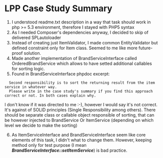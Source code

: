 # LPP Case Study Summary

1. I understood readme.txt description in a way that task should work in php >= 5.3 environment, therefore I stayed with PHP5 syntax 
2. As I needed Composer's dependencies anyway, I decided to skip of delivered SPLautoloader
3. Instead of creating just ItemValidator, I made common EntityValidator but defined constraint only for Item class. Seemed to me like more future-proof solution.
4. Made another implementation of BrandServiceInterface called OrderedBrandService which allows to have setted additional callables for sorting logic.
5. Found in BrandServiceInterface phpdoc excerpt:

```
  Second responsibility is to sort the returning result from the item service in whatever way.
  Please write in the case study's summary if you find this approach correct or not. In both cases explain why.
  ```
  
  I don't know if it was directed to me :-), however I would say it's not correct. It's against of SOLID principles (Single Responsibility among others).
  There should be separate class or callable object responsible of sorting, that can be however injected to BrandService Or ItemService (depending on which level we decide to make the sorting)
  
6. As ItemServiceInterface and BrandServiceInterface seem like core elements of this task, I didn't what to change them. 
However, keeping method only for test purpose (I mean ***BrandServiceInterface::setItemService***) is bad practice.

